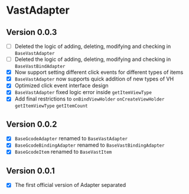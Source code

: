 # VastAdapter

## Version 0.0.3

- [ ] Deleted the logic of adding, deleting, modifying and checking in `BaseVastAdapter`
- [ ] Deleted the logic of adding, deleting, modifying and checking in `BaseVastBindAdapter`
- [x] Now support setting different click events for different types of items
- [x] `BaseVastAdapter` now supports quick addition of new types of VH
- [x] Optimized click event interface design
- [x] `BaseVastAdapter` fixed logic error inside `getItemViewType`
- [x] Add final restrictions to `onBindViewHolder` `onCreateViewHolder` `getItemViewType` `getItemCount`

## Version 0.0.2

- [x] `BaseGcodeAdapter` renamed to `BaseVastAdapter`
- [x] `BaseGcodeBindingAdapter` renamed to `BaseVastBindingAdapter`
- [x] `BaseGcodeItem` renamed to `BaseVastItem`

## Version 0.0.1

- [x] The first official version of Adapter separated
